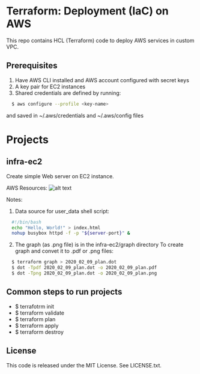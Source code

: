 # Terraform: Deployment (IaC) on AWS

This repo contains HCL (Terraform) code to deploy AWS services in custom VPC.

## Prerequisites ##
  1. Have AWS CLI installed and AWS account configured with secret keys
  2. A key pair for EC2 instances
  3. Shared credentials are defined by running:
``` bash
  $ aws configure --profile <key-name>
```  
and saved in ~/.aws/credentials and ~/.aws/config files

# Projects #

## infra-ec2 ## 
Create simple Web server on EC2 instance.<br>

AWS Resources: 
![alt text](https://github.com/serg239/terraform/master/aws/infra-ec2/graph/infra-ec2.png "AWS Resources")

Notes:
1. Data source for user_data shell script:
```bash  
  #!/bin/bash
  echo "Hello, World!" > index.html
  nohup busybox httpd -f -p "${server-port}" &
```

2. The graph (as .png file) is in the infra-ec2/graph directory
  To create graph and convet it to .pdf or .png files:
```bash
  $ terraform graph > 2020_02_09_plan.dot
  $ dot -Tpdf 2020_02_09_plan.dot -o 2020_02_09_plan.pdf
  $ dot -Tpng 2020_02_09_plan.dot -o 2020_02_09_plan.png
```  

## Common steps to run projects ##

* $ terrafotrm init
* $ terraform validate
* $ terraform plan
* $ terraform apply
* $ terraform destroy


## License

This code is released under the MIT License. See LICENSE.txt.
